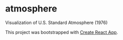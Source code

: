 # atmosphere
Visualization of U.S. Standard Atmosphere (1976)


This project was bootstrapped with [Create React App](https://github.com/facebook/create-react-app).